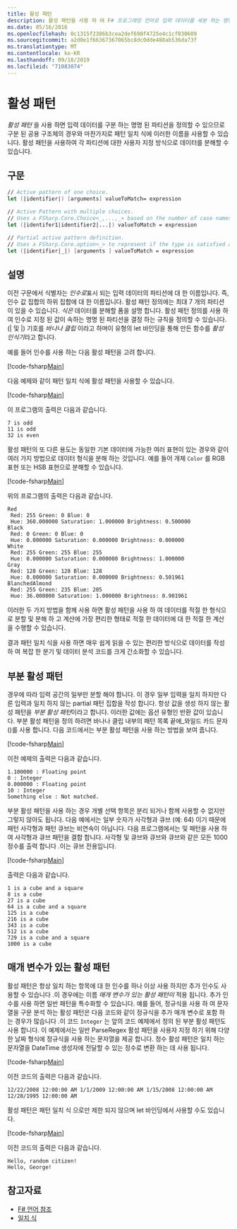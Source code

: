 ```yaml
---
title: 활성 패턴
description: 활성 패턴을 사용 하 여 F# 프로그래밍 언어로 입력 데이터를 세분 하는 명명 된 파티션을 정의 하는 방법을 알아봅니다.
ms.date: 05/16/2016
ms.openlocfilehash: 0c1315f2386b3cea2def698f4725e4c1cf030609
ms.sourcegitcommit: a2d0e1f66367367065bc8dc0dde488ab536da73f
ms.translationtype: MT
ms.contentlocale: ko-KR
ms.lasthandoff: 09/18/2019
ms.locfileid: "71083074"
---
```

# <a name="active-patterns"></a>활성 패턴

*활성 패턴* 을 사용 하면 입력 데이터를 구분 하는 명명 된 파티션을 정의할 수 있으므로 구분 된 공용 구조체의 경우와 마찬가지로 패턴 일치 식에 이러한 이름을 사용할 수 있습니다. 활성 패턴을 사용하여 각 파티션에 대한 사용자 지정 방식으로 데이터를 분해할 수 있습니다.

## <a name="syntax"></a>구문

```fsharp
// Active pattern of one choice.
let (|identifier|) [arguments] valueToMatch= expression

// Active Pattern with multiple choices.
// Uses a FSharp.Core.Choice<_,...,_> based on the number of case names. In F#, the limitation n <= 7 applies.
let (|identifer1|identifier2|...|) valueToMatch = expression

// Partial active pattern definition.
// Uses a FSharp.Core.option<_> to represent if the type is satisfied at the call site.
let (|identifier|_|) [arguments ] valueToMatch = expression
```

## <a name="remarks"></a>설명

이전 구문에서 식별자는 *인수로*표시 되는 입력 데이터의 파티션에 대 한 이름입니다. 즉, 인수 값 집합의 하위 집합에 대 한 이름입니다. 활성 패턴 정의에는 최대 7 개의 파티션이 있을 수 있습니다. *식은* 데이터를 분해할 폼을 설명 합니다. 활성 패턴 정의를 사용 하 여 인수로 지정 된 값이 속하는 명명 된 파티션을 결정 하는 규칙을 정의할 수 있습니다. (| 및 |) 기호를 *바나나 클립* 이라고 하며이 유형의 let 바인딩을 통해 만든 함수를 *활성 인식기*라고 합니다.

예를 들어 인수를 사용 하는 다음 활성 패턴을 고려 합니다.

[!code-fsharp[Main](~/samples/snippets/fsharp/lang-ref-2/snippet5001.fs)]

다음 예제와 같이 패턴 일치 식에 활성 패턴을 사용할 수 있습니다.

[!code-fsharp[Main](~/samples/snippets/fsharp/lang-ref-2/snippet5002.fs)]

이 프로그램의 출력은 다음과 같습니다.

```console
7 is odd
11 is odd
32 is even
```

활성 패턴의 또 다른 용도는 동일한 기본 데이터에 가능한 여러 표현이 있는 경우와 같이 여러 가지 방법으로 데이터 형식을 분해 하는 것입니다. 예를 들어 개체 `Color` 를 RGB 표현 또는 HSB 표현으로 분해할 수 있습니다.

[!code-fsharp[Main](~/samples/snippets/fsharp/lang-ref-2/snippet5003.fs)]

위의 프로그램의 출력은 다음과 같습니다.

```console
Red
 Red: 255 Green: 0 Blue: 0
 Hue: 360.000000 Saturation: 1.000000 Brightness: 0.500000
Black
 Red: 0 Green: 0 Blue: 0
 Hue: 0.000000 Saturation: 0.000000 Brightness: 0.000000
White
 Red: 255 Green: 255 Blue: 255
 Hue: 0.000000 Saturation: 0.000000 Brightness: 1.000000
Gray
 Red: 128 Green: 128 Blue: 128
 Hue: 0.000000 Saturation: 0.000000 Brightness: 0.501961
BlanchedAlmond
 Red: 255 Green: 235 Blue: 205
 Hue: 36.000000 Saturation: 1.000000 Brightness: 0.901961
```

이러한 두 가지 방법을 함께 사용 하면 활성 패턴을 사용 하 여 데이터를 적절 한 형식으로 분할 및 분해 하 고 계산에 가장 편리한 형태로 적절 한 데이터에 대 한 적절 한 계산을 수행할 수 있습니다.

결과 패턴 일치 식을 사용 하면 매우 쉽게 읽을 수 있는 편리한 방식으로 데이터를 작성 하 여 복잡 한 분기 및 데이터 분석 코드를 크게 간소화할 수 있습니다.

## <a name="partial-active-patterns"></a>부분 활성 패턴

경우에 따라 입력 공간의 일부만 분할 해야 합니다. 이 경우 일부 입력을 일치 하지만 다른 입력과 일치 하지 않는 partial 패턴 집합을 작성 합니다. 항상 값을 생성 하지 않는 활성 패턴을 *부분 활성 패턴*이라고 합니다. 이러한 값에는 옵션 유형인 반환 값이 있습니다. 부분 활성 패턴을 정의 하려면 바나나 클립 내부의 패턴 목록 끝에\_와일드 카드 문자 ()를 사용 합니다. 다음 코드에서는 부분 활성 패턴을 사용 하는 방법을 보여 줍니다.

[!code-fsharp[Main](~/samples/snippets/fsharp/lang-ref-2/snippet5004.fs)]

이전 예제의 출력은 다음과 같습니다.

```console
1.100000 : Floating point
0 : Integer
0.000000 : Floating point
10 : Integer
Something else : Not matched.
```

부분 활성 패턴을 사용 하는 경우 개별 선택 항목은 분리 되거나 함께 사용할 수 없지만 그렇지 않아도 됩니다. 다음 예에서는 일부 숫자가 사각형과 큐브 (예: 64) 이기 때문에 패턴 사각형과 패턴 큐브는 비연속이 아닙니다. 다음 프로그램에서는 및 패턴을 사용 하 여 사각형과 큐브 패턴을 결합 합니다. 사각형 및 큐브와 큐브와 큐브와 같은 모든 1000 정수를 출력 합니다 .이는 큐브 전용입니다. 

[!code-fsharp[Main](~/samples/snippets/fsharp/lang-ref-2/snippet5005.fs)]

출력은 다음과 같습니다.

```console
1 is a cube and a square
8 is a cube
27 is a cube
64 is a cube and a square
125 is a cube
216 is a cube
343 is a cube
512 is a cube
729 is a cube and a square
1000 is a cube
```

## <a name="parameterized-active-patterns"></a>매개 변수가 있는 활성 패턴

활성 패턴은 항상 일치 하는 항목에 대 한 인수를 하나 이상 사용 하지만 추가 인수도 사용할 수 있습니다 .이 경우에는 이름 *매개 변수가 있는 활성 패턴이* 적용 됩니다. 추가 인수를 사용 하면 일반 패턴을 특수화할 수 있습니다. 예를 들어, 정규식을 사용 하 여 문자열을 구문 분석 하는 활성 패턴은 다음 코드와 같이 정규식을 추가 매개 변수로 포함 하는 경우가 많습니다 .이 코드 `Integer` 는 앞의 코드 예제에서 정의 된 부분 활성 패턴도 사용 합니다. 이 예제에서는 일반 ParseRegex 활성 패턴을 사용자 지정 하기 위해 다양 한 날짜 형식에 정규식을 사용 하는 문자열을 제공 합니다. 정수 활성 패턴은 일치 하는 문자열을 DateTime 생성자에 전달할 수 있는 정수로 변환 하는 데 사용 됩니다.

[!code-fsharp[Main](~/samples/snippets/fsharp/lang-ref-2/snippet5006.fs)]

이전 코드의 출력은 다음과 같습니다.

```console
12/22/2008 12:00:00 AM 1/1/2009 12:00:00 AM 1/15/2008 12:00:00 AM 12/28/1995 12:00:00 AM
```

활성 패턴은 패턴 일치 식 으로만 제한 되지 않으며 let 바인딩에서 사용할 수도 있습니다.

[!code-fsharp[Main](~/samples/snippets/fsharp/lang-ref-2/snippet5007.fs)]

이전 코드의 출력은 다음과 같습니다.

```console
Hello, random citizen!
Hello, George!
```

## <a name="see-also"></a>참고자료

- [F# 언어 참조](index.md)
- [일치 식](match-expressions.md)
